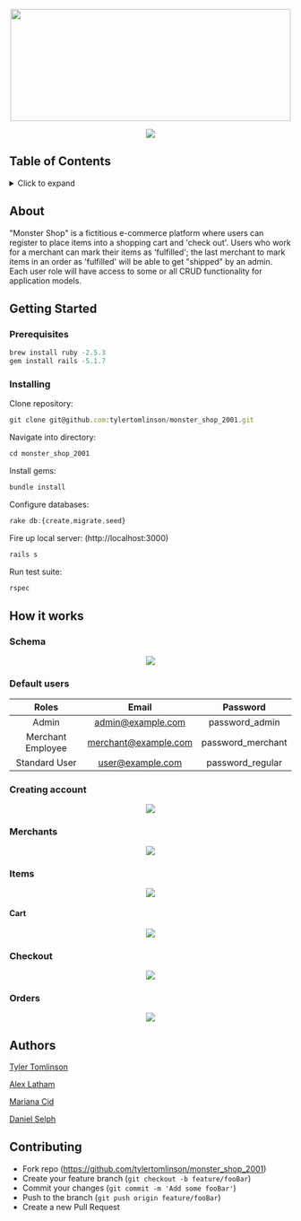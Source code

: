 <p align="center">
  <img width="500" height="200" src="https://media-exp1.licdn.com/dms/image/C4D1BAQHZ3m-yGm8cvA/company-background_10000/0?e=2159024400&v=beta&t=4R94SSaU7ug1AXLuYJzmSsqKUUdseWG-BlfpnZiwnKI">
</p>

<p align="center">
  <a href="https://codeclimate.com/github/tylertomlinson/monster_shop_2001/maintainability"><img src="https://api.codeclimate.com/v1/badges/8202f4f70c28f421c71d/maintainability" /></a>
</p>

## Table of Contents
<details>
<summary>Click to expand</summary>
  
- [About](#about)
- [Getting Started](#getting-started)
- [How it works](#how-it-works)
	* [Schema](#schema)
  * [Default Users](#default-users)
  * [Creating Account](#creating-account)
  * [Items](#items)
  * [Checkout](#checkout)
  * [Orders](#orders)
- [Authors](#authors)
- [Contributing](#contributing)
</details>


## About
"Monster Shop" is a fictitious e-commerce platform where users can register to place items into a shopping cart and 'check out'. Users who work for a merchant can mark their items as 'fulfilled'; the last merchant to mark items in an order as 'fulfilled' will be able to get "shipped" by an admin. Each user role will have access to some or all CRUD functionality for application models.

## Getting Started
### Prerequisites
```javascript
brew install ruby -2.5.3
gem install rails -5.1.7
```
### Installing
Clone repository:
```javascript
git clone git@github.com:tylertomlinson/monster_shop_2001.git
```
Navigate into directory:
```javascript
cd monster_shop_2001
```
Install gems:
```javascript
bundle install
```
Configure databases:
```javascript
rake db:{create,migrate,seed}
```
Fire up local server: (http://localhost:3000)
```javascript
rails s
```
Run test suite:
```javascript
rspec
```

## How it works
### Schema
 <p align="center">
 <img src="https://i.imgur.com/OTr7BnY.png">
</p>

### Default users
|       Roles       |        Email         |     Password      |
| :---------------: | :------------------: | :---------------: |
|       Admin       |  admin@example.com   |  password_admin   |
| Merchant Employee | merchant@example.com | password_merchant |
|   Standard User   |   user@example.com   | password_regular  |

### Creating account
 <p align="center">
 <img src="https://media.giphy.com/media/XdP30SZ43DHTd2nA7K/giphy.gif">
</p>

### Merchants
<p align="center">
 <img src="https://imgur.com/nDt3Jzk.png">
</p>

### Items
<p align="center">
 <img src="https://i.imgur.com/s17SFKX.png">
</p>

#### Cart
<p align="center">
 <img src="https://imgur.com/csO2TwW.png">
</p>

### Checkout 
<p align="center">
 <img src="https://imgur.com/C1Sxkb8.png">
</p>

### Orders 
<p align="center">
 <img src="https://imgur.com/sonvTDW.png">
</p>

## Authors 
<p>
  <a href="https://github.com/tylertomlinson">Tyler Tomlinson</a>
 </p>
 <p>
  <a href="https://github.com/alex-latham">Alex Latham</a>
 </p>
 <p>
  <a href="https://github.com/Mariana-21">Mariana Cid</a>
 </p>
 <p>
  <a href="https://github.com/danielpselph">Daniel Selph</a>
 </p>


 ## Contributing
- Fork repo (https://github.com/tylertomlinson/monster_shop_2001)
- Create your feature branch (`git checkout -b feature/fooBar`)
- Commit your changes (`git commit -m 'Add some fooBar'`)
- Push to the branch (`git push origin feature/fooBar`)
- Create a new Pull Request

